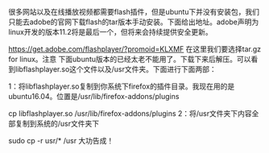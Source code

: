 很多网站以及在线播放视频都需要flash插件，但是ubuntu下并没有安装包，我们只能去adobe的官网下载flash的tar版本手动安装。下面给出地址。adobe声明为linux开发的版本11.2将是最后一个，但将来会持续提供安全更新。

https://get.adobe.com/flashplayer/?promoid=KLXMF
在这里我们要选择tar.gz for linux。注意 下面ubuntu版本的已经太老不能用了。下载下来后解压。可以看到libflashplayer.so这个文件以及/usr文件夹。下面进行下面两部：

1：将libflashplayer.so复制到你系统下firefox的插件目录。我现在用的是ubuntu16.04。位置是/usr/lib/firefox-addons/plugins

cp libflashplayer.so /usr/lib/firefox-addons/plugins
2：将/usr文件夹下内容全部复制到系统的/usr文件夹下

sudo cp -r usr/* /usr
大功告成！
